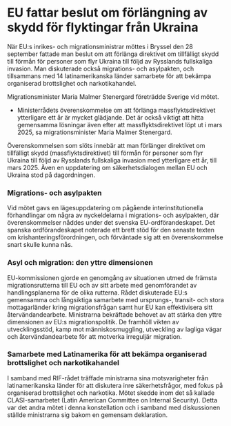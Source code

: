 # EU fattar beslut om förlängning av skydd för flyktingar från Ukraina

När EU:s inrikes- och migrationsministrar möttes i Bryssel den 28 september fattade man beslut om att förlänga direktivet om tillfälligt skydd till förmån för personer som flyr Ukraina till följd av Rysslands fullskaliga invasion. Man diskuterade också migrations- och asylpakten, och tillsammans med 14 latinamerikanska länder samarbete för att bekämpa organiserad brottslighet och narkotikahandel.

Migrationsminister Maria Malmer Stenergard företrädde Sverige vid mötet.

- Ministerrådets överenskommelse om att förlänga massflyktsdirektivet ytterligare ett år är mycket glädjande. Det är också viktigt att hitta gemensamma lösningar även efter att massflyktsdirektivet löpt ut i mars 2025, sa migrationsminister Maria Malmer Stenergard.

Överenskommelsen som slöts innebär att man förlänger direktivet om tillfälligt skydd (massflyktsdirektivet) till förmån för personer som flyr Ukraina till följd av Rysslands fullskaliga invasion med ytterligare ett år, till mars 2025. Även en uppdatering om säkerhetsdialogen mellan EU och Ukraina stod på dagordningen.

### Migrations- och asylpakten

Vid mötet gavs en lägesuppdatering om pågående interinstitutionella förhandlingar om några av nyckeldelarna i migrations- och asylpakten, där överenskommelser nåddes under det svenska EU-ordförandeskapet. Det spanska ordförandeskapet noterade ett brett stöd för den senaste texten om krishanteringsförordningen, och förväntade sig att en överenskommelse snart skulle kunna nås.

### Asyl och migration: den yttre dimensionen

EU-kommissionen gjorde en genomgång av situationen utmed de främsta migrationsrutterna till EU och av sitt arbete med genomförandet av handlingsplanerna för de olika rutterna. Rådet diskuterade EU:s gemensamma och långsiktiga samarbete med ursprungs-, transit- och stora mottagarländer kring migrationsfrågan samt hur EU kan effektivisera sitt återvändandearbete. Ministrarna bekräftade behovet av att stärka den yttre dimensionen av EU:s migrationspolitik. De framhöll vikten av utvecklingsstöd, kamp mot människosmuggling, utveckling av lagliga vägar och återvändandearbete för att motverka irreguljär migration.

### Samarbete med Latinamerika för att bekämpa organiserad brottslighet och narkotikahandel

I samband med RIF-rådet träffade ministrarna sina motsvarigheter från latinamerikanska länder för att diskutera inre säkerhetsfrågor, med fokus på organiserad brottslighet och narkotika. Mötet skedde inom det så kallade CLASI-samarbetet (Latin American Committee on Internal Security). Detta var det andra mötet i denna konstellation och i samband med diskussionen ställde ministrarna sig bakom en gemensam deklaration.
